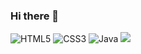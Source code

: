 ### Hi there 👋
<img alt="HTML5" src ="https://img.shields.io/badge/-HTML5-F05032.svg?&style=for-the-badge&logo=html5&logoColor=ffffff"/>
<img alt="CSS3" src ="https://img.shields.io/badge/-CSS3-007ACC.svg?&style=for-the-badge&logo=css3&logoColor=ffffff"/>
<img alt="Java" src ="https://img.shields.io/badge/-Java-007ACC.svg?&style=for-the-badge&logo=java&logoColor=ffffff"/>
<img src="https://img.shields.io/github/commit-activity/w/ohdoseok/ohdoseok"/>
<!--
**ohdoseok/ohdoseok** is a ✨ _special_ ✨ repository because its `README.md` (this file) appears on your GitHub profile.

Here are some ideas to get you started:

- 🔭 I’m currently working on ...
- 🌱 I’m currently learning ...
- 👯 I’m looking to collaborate on ...
- 🤔 I’m looking for help with ...
- 💬 Ask me about ...
- 📫 How to reach me: ...
- 😄 Pronouns: ...
- ⚡ Fun fact: ...
-->
